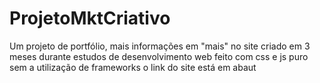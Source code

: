 # ProjetoMktCriativo
Um projeto de portfólio, mais informações em "mais" no site
criado em 3 meses durante estudos de desenvolvimento web
feito com css e js puro sem a utilização de frameworks
o link do site está em abaut 
